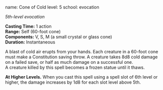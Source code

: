 name: Cone of Cold
level: 5
school: evocation

_5th-level evocation_ 

**Casting Time:** 1 action    
**Range:** Self (60-foot cone)    
**Components:** V, S, M (a small crystal or glass cone)    
**Duration:** Instantaneous 

A blast of cold air erupts from your hands. Each creature in a 60-foot cone must make a Constitution saving throw. A creature takes 8d8 cold damage on a failed save, or half as much damage on a successful one.    
A creature killed by this spell becomes a frozen statue until it thaws. 

**At Higher Levels.** When you cast this spell using a spell slot of 6th level or higher, the damage increases by 1d8 for each slot level above 5th. 
